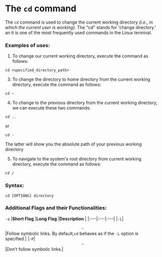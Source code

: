 # The `cd` command


The `cd` command is used to change the current working directory *(i.e., in which the current user is working)*. 
The "cd" stands for 'change directory.' an it is one of the most frequently used commands in the Linux terminal.

### Examples of uses:


1. To change our current working directory, execute the command as follows:

```
cd <specified_directory_path>
```

3. To change the directory to home directory from the current working directory, execute the command as follows:

```
cd ~
```

4. To change to the previous directory from the current working directory, we can execute these two commands:

```
cd ..
```
or
```
cd -
```

The latter will show you the absolute path of your previous working directory

5. To navigate to the system's root directory from current working directory, execute the command as follows:

```
cd /
```

### Syntax:

```
cd [OPTIONS] directory
```

### Additional Flags and their Functionalities:
`-a`
|**Short Flag**   |**Long Flag**   |**Description**   |
|:---|:---|:---|
|`-L`|<center>-</center>|Follow symbolic links. By default,`cd` behaves as if the `-L` option is specified.|
|`-P`|<center>-</center>|Don’t follow symbolic links.|